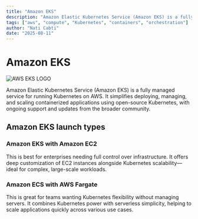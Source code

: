 ```yaml
---
title: "Amazon EKS"
description: "Amazon Elastic Kubernetes Service (Amazon EKS) is a fully managed service for running Kubernetes on AWS"
tags: ["aws", "compute", "Kubernetes", "containers", "orchestration"]
author: "Nati Cabti"
date: "2025-08-11"
---
```


# Amazon EKS

<div class="aws__ImageCentered">
<img style={{ width: '96px', overflowX: 'auto' }} src="/img/aws/aws-logo-eks.png" alt="AWS EKS LOGO" />
</div>

Amazon Elastic Kubernetes Service (Amazon EKS) is a fully managed service for running Kubernetes on AWS. It simplifies deploying, managing, and scaling containerized applications using open-source Kubernetes, with ongoing support and updates from the broader community.

## Amazon EKS launch types

### Amazon EKS with Amazon EC2

This is best for enterprises needing full control over infrastructure. It offers deep customization of EC2 instances alongside Kubernetes scalability—ideal for complex, large-scale workloads.

### Amazon ECS with AWS Fargate

This is great for teams wanting Kubernetes flexibility without managing servers. It combines Kubernetes power with serverless simplicity, helping to scale applications quickly across various use cases.
